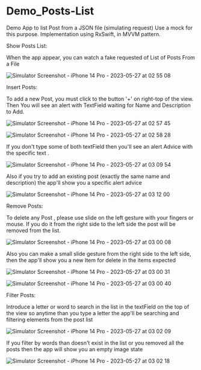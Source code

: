 # Demo_Posts-List
Demo App to list Post from a JSON file (simulating request) Use a mock for this purpose. Implementation using RxSwift, in MVVM pattern. 

Show Posts List:

When the app appear, you can watch a fake requested of List of Posts From a File 

![Simulator Screenshot - iPhone 14 Pro - 2023-05-27 at 02 55 08](https://github.com/ChrisCalix/Demo_Posts-List/assets/80593860/c403983a-e5b3-470f-ba47-0188a23686bb)

Insert Posts:

To add a new Post, you must click to the button '+' on right-top of the view. Then You will see an alert with TextField waiting for Name and Description to Add.

![Simulator Screenshot - iPhone 14 Pro - 2023-05-27 at 02 57 45](https://github.com/ChrisCalix/Demo_Posts-List/assets/80593860/a61a5e89-4e5c-45d8-b3b0-08c1b96df8b5)

![Simulator Screenshot - iPhone 14 Pro - 2023-05-27 at 02 58 28](https://github.com/ChrisCalix/Demo_Posts-List/assets/80593860/40f319b0-1bbf-4840-b8e9-c6204ef0e54a)

If you don't type some of both textField then you'll see an alert Advice with the specific text . 

![Simulator Screenshot - iPhone 14 Pro - 2023-05-27 at 03 09 54](https://github.com/ChrisCalix/Demo_Posts-List/assets/80593860/d24015a4-2521-4db5-a98c-93852bf2bbad)

Also if you try to add an existing post (exactly the same name and description) the app'll show you a specific alert advice

![Simulator Screenshot - iPhone 14 Pro - 2023-05-27 at 03 12 00](https://github.com/ChrisCalix/Demo_Posts-List/assets/80593860/ef79de56-c89e-462f-9e45-60e587224833)

Remove Posts:

To delete any Post , please use slide on the left gesture with your fingers or mouse. If you do it from the right side to the left side the  post will be removed from the list.

![Simulator Screenshot - iPhone 14 Pro - 2023-05-27 at 03 00 08](https://github.com/ChrisCalix/Demo_Posts-List/assets/80593860/046e6c23-e36a-4909-8463-5066fc286850)

Also you can make a small slide gesture from the right side to the left side, then the app'll show you a new Item for delete in the items expected

![Simulator Screenshot - iPhone 14 Pro - 2023-05-27 at 03 00 31](https://github.com/ChrisCalix/Demo_Posts-List/assets/80593860/ac2fa226-f3ce-46be-bfe5-9f95ca47011a)

![Simulator Screenshot - iPhone 14 Pro - 2023-05-27 at 03 00 40](https://github.com/ChrisCalix/Demo_Posts-List/assets/80593860/9ec8157d-98b6-46cf-8f19-eac8dfe94929)

Filter Posts:

Introduce a letter or word to search in the list in the textField on the top of the view so anytime than you type a letter the app'll be searching and filtering elements from the post list

![Simulator Screenshot - iPhone 14 Pro - 2023-05-27 at 03 02 09](https://github.com/ChrisCalix/Demo_Posts-List/assets/80593860/e3864cdb-87fb-42fc-b6c8-3a3a3440b58d)

If you filter by words than doesn't exist in the list or you removed all the posts then the app will show you an empty image state

![Simulator Screenshot - iPhone 14 Pro - 2023-05-27 at 03 02 18](https://github.com/ChrisCalix/Demo_Posts-List/assets/80593860/f4ed44cb-4c5b-4023-a2ec-01f963addf77)
